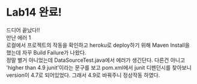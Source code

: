 # Lab14 완료!
드디어 끝났다!!
<br>
만난 에러 1<br>
로컬에서 프로젝트의 작동을 확인하고 heroku로 deploy하기 위해 Maven Install을 했는데 자꾸 Build Failure가 나왔다. <br>
정말 별거 아니었는데 DataSourceTest.java에서 에러가 생긴단다. 다른건 아니고 'higher than 4.9 junit'이라는 문구를 보고 pom.xml에서 junit 디펜던시를 찾아보니 version이 4.7로 되어있었다. 그래서 4.9로 바꿔주니 정상작동 하였다. <br>
